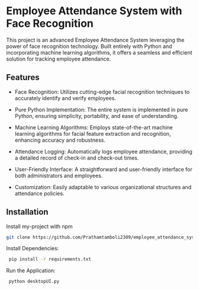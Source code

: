 
# Employee Attendance System with Face Recognition

This project is an advanced Employee Attendance System leveraging the power of face recognition technology. Built entirely with Python and incorporating machine learning algorithms, it offers a seamless and efficient solution for tracking employee attendance.


## Features

- Face Recognition: Utilizes cutting-edge facial recognition techniques to accurately identify and verify employees.

- Pure Python Implementation: The entire system is implemented in pure Python, ensuring simplicity, portability, and ease of understanding.
- Machine Learning Algorithms: Employs state-of-the-art machine learning algorithms for facial feature extraction and recognition, enhancing accuracy and robustness.
- Attendance Logging: Automatically logs employee attendance, providing a detailed record of check-in and check-out times.

- User-Friendly Interface: A straightforward and user-friendly interface for both administrators and employees.

- Customization: Easily adaptable to various organizational structures and attendance policies.














## Installation

Install my-project with npm

```bash
git clone https://github.com/Prathamtamboli2309/employee_attendance_system_using_facerecognition.git

```
Install Dependencies:
```bash
 pip install -r requirements.txt

```
Run the Application:

```bash
 python desktopUI.py

```

    
